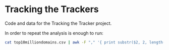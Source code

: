 # Tracking the Trackers

Code and data for the Tracking the Tracker project.

In order to repeat the analysis is enough to run:

```bash
cat top10milliondomains.csv | awk -F "," '{ print substr($2, 2, length($2) - 2)}' | head -n 1000 | xargs -n1 -P6 python3 tracker.py
```
